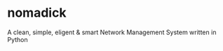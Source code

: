 nomadick
========

A clean, simple, eligent &amp; smart Network Management System written in Python
